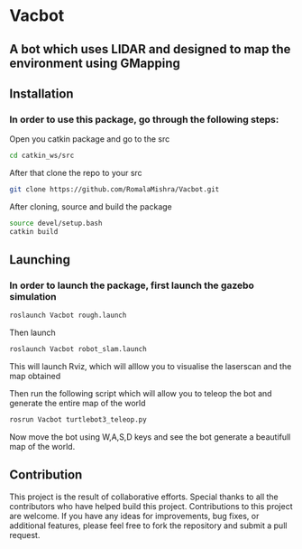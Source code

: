 # Vacbot
## A bot which uses LIDAR and designed to map the environment using GMapping

## Installation
### In order to use this package, go through the following steps:

Open you catkin package and go to the src
```bash
cd catkin_ws/src
```
After that clone the repo to your src
```bash
git clone https://github.com/RomalaMishra/Vacbot.git
```
After cloning, source and build the package
```bash
source devel/setup.bash
catkin build
```
## Launching
### In order to launch the package, first launch the gazebo simulation
```bash
roslaunch Vacbot rough.launch
```
Then launch
```bash
roslaunch Vacbot robot_slam.launch
```
This will launch Rviz, which will alllow you to visualise the laserscan and the map obtained

Then run the following script which will allow you to teleop the bot and generate the entire map of the world
```bash
rosrun Vacbot turtlebot3_teleop.py
```
Now move the bot using W,A,S,D keys and see the bot generate a beautifull map of the world.

## Contribution
This project is the result of collaborative efforts. Special thanks to all the contributors who have helped build this project. Contributions to this project are welcome. If you have any ideas for improvements, bug fixes, or additional features, please feel free to fork the repository and submit a pull request.
